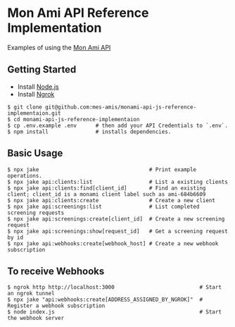 # Mon Ami API Reference Implementation

Examples of using the [Mon Ami API](https://docs.monami.io/#introduction)

## Getting Started

- Install [Node.js](https://nodejs.org/en/learn/getting-started/how-to-install-nodejs)
- Install [Ngrok](https://ngrok.com/docs/getting-started/)

```
$ git clone git@github.com:mes-amis/monami-api-js-reference-implementaion.git
$ cd monami-api-js-reference-implementaion
$ cp .env.example .env      # then add your API Credentials to `.env`.
$ npm install               # installs dependencies.
```

## Basic Usage

```
$ npx jake                                   # Print example operations.
$ npx jake api:clients:list                  # List a existing clients
$ npx jake api:clients:find[client_id]       # Find an existing client; client_id is a monami client label such as ami-684b6609
$ npx jake api:clients:create                # Create a new client
$ npx jake api:screenings:list               # List completed screening requests
$ npx jake api:screenings:create[client_id]  # Create a new screening request
$ npx jake api:screenings:show[request_id]   # Get a screening request by id
$ npx jake api:webhooks:create[webhook_host] # Create a new webhook subscription
```

## To receive Webhooks

```
$ ngrok http http://localhost:3000                           # Start an ngrok tunnel
$ npx jake "api:webhooks:create[ADDRESS_ASSIGNED_BY_NGROK]"  # Register a webhook subscription
$ node index.js                                              # Start the webhook server
```
